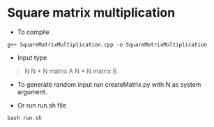 #  Square matrix multiplication

* To compile
```
g++ SquareMatrixMultiplication.cpp -o SquareMatrixMultiplication
```

* Input type
> N
N * N matrix A
N * N matrix B

* To generate random input run createMatrix.py with N as system argument.

* Or run run.sh file
``` 
bash run.sh 
```